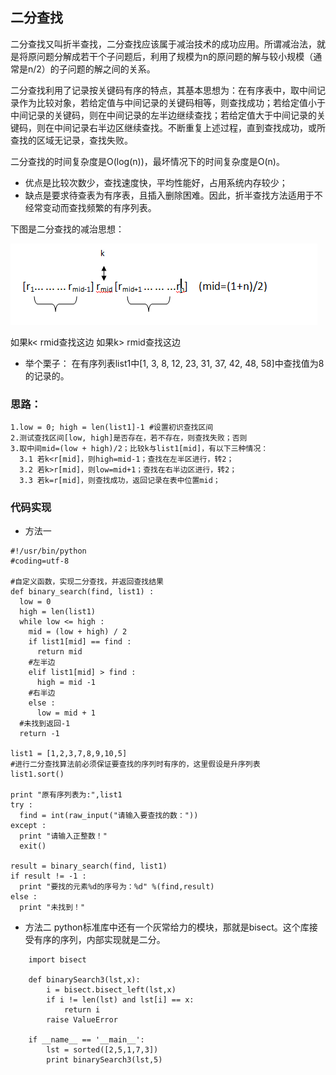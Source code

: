 ## 二分查找
二分查找又叫折半查找，二分查找应该属于减治技术的成功应用。所谓减治法，就是将原问题分解成若干个子问题后，利用了规模为n的原问题的解与较小规模（通常是n/2）的子问题的解之间的关系。

二分查找利用了记录按关键码有序的特点，其基本思想为：在有序表中，取中间记录作为比较对象，若给定值与中间记录的关键码相等，则查找成功；若给定值小于中间记录的关键码，则在中间记录的左半边继续查找；若给定值大于中间记录的关键码，则在中间记录右半边区继续查找。不断重复上述过程，直到查找成功，或所查找的区域无记录，查找失败。

二分查找的时间复杂度是O(log(n))，最坏情况下的时间复杂度是O(n)。

* 优点是比较次数少，查找速度快，平均性能好，占用系统内存较少；
* 缺点是要求待查表为有序表，且插入删除困难。因此，折半查找方法适用于不经常变动而查找频繁的有序列表。


下图是二分查找的减治思想：


![查找](https://github.com/rickyyangrui/Daily-Practice-For-Python/blob/master/%E5%89%91%E6%8C%87offer/%E4%BA%8C%E5%88%86%E6%9F%A5%E6%89%BE/%E5%87%8F%E6%B2%BB.png)

如果k< rmid查找这边 如果k> rmid查找这边

* 举个栗子：
在有序列表list1中[1, 3, 8, 12, 23, 31, 37, 42, 48, 58]中查找值为8的记录的。

### 思路：
```
1.low = 0; high = len(list1]-1 #设置初识查找区间
2.测试查找区间[low, high]是否存在，若不存在，则查找失败；否则
3.取中间mid=(low + high)/2；比较k与list1[mid]，有以下三种情况：
  3.1 若k<r[mid]，则high=mid-1；查找在左半区进行，转2；
  3.2 若k>r[mid]，则low=mid+1；查找在右半边区进行，转2；
  3.3 若k=r[mid]，则查找成功，返回记录在表中位置mid；
```

### 代码实现
* 方法一
```
#!/usr/bin/python
#coding=utf-8

#自定义函数，实现二分查找，并返回查找结果
def binary_search(find, list1) :
  low = 0
  high = len(list1)
  while low <= high :
    mid = (low + high) / 2
    if list1[mid] == find :
      return mid
    #左半边
    elif list1[mid] > find :
      high = mid -1
    #右半边
    else :
      low = mid + 1
  #未找到返回-1
  return -1

list1 = [1,2,3,7,8,9,10,5]
#进行二分查找算法前必须保证要查找的序列时有序的，这里假设是升序列表
list1.sort()

print "原有序列表为:",list1
try :
  find = int(raw_input("请输入要查找的数："))
except :
  print "请输入正整数！"
  exit()

result = binary_search(find, list1)
if result != -1 :
  print "要找的元素%d的序号为：%d" %(find,result)
else :
  print "未找到！"
```

* 方法二
python标准库中还有一个灰常给力的模块，那就是bisect。这个库接受有序的序列，内部实现就是二分。
```
    import bisect

    def binarySearch3(lst,x):
        i = bisect.bisect_left(lst,x)
        if i != len(lst) and lst[i] == x:
            return i
        raise ValueError

    if __name__ == '__main__':
        lst = sorted([2,5,1,7,3])
        print binarySearch3(lst,5)
```
